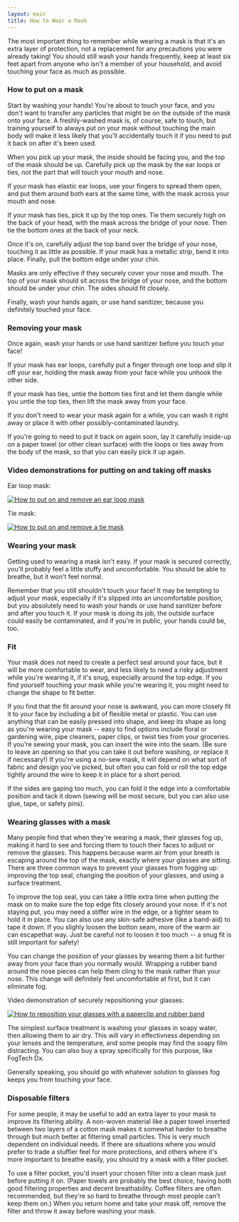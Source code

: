 ```yaml
---
layout: main
title: How to Wear a Mask
---
```


The most important thing to remember while wearing a mask is that it's an extra layer of protection, not a replacement for any precautions you were already taking!  You should still wash your hands frequently, keep at least six feet apart from anyone who isn't a member of your household, and avoid touching your face as much as possible.

### How to put on a mask

Start by washing your hands!  You're about to touch your face, and you don't want to transfer any particles that might be on the outside of the mask onto your face.  A freshly-washed mask is, of course, safe to touch, but training yourself to always put on your mask without touching the main body will make it less likely that you'll accidentally touch it if you need to put it back on after it's been used.

When you pick up your mask, the inside should be facing you, and the top of the mask should be up.  Carefully pick up the mask by the ear loops or ties, not the part that will touch your mouth and nose.

If your mask has elastic ear loops, use your fingers to spread them open, and put them around both ears at the same time, with the mask across your mouth and nose.

If your mask has ties, pick it up by the top ones.  Tie them securely high on the back of your head, with the mask across the bridge of your nose.  Then tie the bottom ones at the back of your neck.

Once it's on, carefully adjust the top band over the bridge of your nose, touching it as little as possible.  If your mask has a metallic strip, bend it into place.  Finally, pull the bottom edge under your chin.

Masks are only effective if they securely cover your nose and mouth.  The top of your mask should sit across the bridge of your nose, and the bottom should be under your chin.  The sides should fit closely.

Finally, wash your hands again, or use hand sanitizer, because you definitely touched your face.

### Removing your mask

Once again, wash your hands or use hand sanitizer before you touch your face!

If your mask has ear loops, carefully put a finger through one loop and slip it off your ear, holding the mask away from your face while you unhook the other side.

If your mask has ties, untie the bottom ties first and let them dangle while you untie the top ties, then lift the mask away from your face.

If you don't need to wear your mask again for a while, you can wash it right away or place it with other possibly-contaminated laundry.

If you're going to need to put it back on again soon, lay it carefully inside-up on a paper towel (or other clean surface) with the loops or ties away from the body of the mask, so that you can easily pick it up again.

### Video demonstrations for putting on and taking off masks

Ear loop mask:

[![How to put on and remove an ear loop mask](/images/don-doff-earloops.jpg)](https://www.youtube.com/watch?v=OABvzu9e-hw)

Tie mask:

[![How to put on and remove a tie mask](/images/don-doff-ties.jpg)](https://www.youtube.com/watch?v=jWnTCZWYOBw)

### Wearing your mask

Getting used to wearing a mask isn't easy.  If your mask is secured correctly, you'll probably feel a little stuffy and uncomfortable.  You should be able to breathe, but it won't feel normal.

Remember that you still shouldn't touch your face!  It may be tempting to adjust your mask, especially if it's slipped into an uncomfortable position, but you absolutely need to wash your hands or use hand sanitizer before and after you touch it.  If your mask is doing its job, the outside surface could easily be contaminated, and if you're in public, your hands could be, too.

### Fit

Your mask does not need to create a perfect seal around your face, but it will be more comfortable to wear, and less likely to need a risky adjustment while you're wearing it, if it's snug, especially around the top edge. If you find yourself touching your mask while you're wearing it, you might need to change the shape to fit better.

If you find that the fit around your nose is awkward, you can more closely fit it to your face by including a bit of flexible metal or plastic.  You can use anything that can be easily pressed into shape, and keep its shape as long as you're wearing your mask -- easy to find options include floral or gardening wire, pipe cleaners, paper clips, or twist ties from your groceries. If you're sewing your mask, you can insert the wire into the seam. (Be sure to leave an opening so that you can take it out before washing, or replace it if necessary!) If you're using a no-sew mask, it will depend on what sort of fabric and design you've picked, but often you can fold or roll the top edge tightly around the wire to keep it in place for a short period.

If the sides are gaping too much, you can fold it the edge into a comfortable position and tack it down (sewing will be most secure, but you can also use glue, tape, or safety pins).

### Wearing glasses with a mask

Many people find that when they're wearing a mask, their glasses fog up, making it hard to see and forcing them to touch their faces to adjust or remove the glasses. This happens because warm air from your breath is escaping around the top of the mask, exactly where your glasses are sitting. There are three common ways to prevent your glasses from fogging up: improving the top seal, changing the position of your glasses, and using a surface treatment.

To improve the top seal, you can take a little extra time when putting the mask on to make sure the top edge fits closely around your nose. If it's not staying put, you may need a stiffer wire in the edge, or a tighter seam to hold it in place. You can also use any skin-safe adhesive (like a band-aid) to tape it down. If you slighly loosen the botton seam, more of the warm air can escapethat way. Just be careful not to loosen it too much -- a snug fit is still important for safety!

You can change the position of your glasses by wearing them a bit further away from your face than you normally would. Wrapping a rubber band around the nose pieces can help them cling to the mask rather than your nose. This change will definitely feel uncomfortable at first, but it can eliminate fog.

Video demonstration of securely repositioning your glasses:

[![How to reposition your glasses with a paperclip and rubber band](/images/glasses-help.jpg)](https://www.youtube.com/watch?v=LlO4S2iRDD0)

The simplest surface treatment is washing your glasses in soapy water, then allowing them to air dry. This will vary in effectivness depending on your lenses and the temperature, and some people may find the soapy film distracting.  You can also buy a spray specifically for this purpose, like FogTech Dx.

Generally speaking, you should go with whatever solution to glasses fog keeps you from touching your face.

### Disposable filters

For some people, it may be useful to add an extra layer to your mask to improve its filtering ability. A non-woven material like a paper towel inserted between two layers of a cotton mask makes it somewhat harder to breathe through but much better at filtering small particles. This is very much dependent on individual needs. If there are situations where you would prefer to trade a stuffier feel for more protections, and others where it's more important to breathe easily, you should try a mask with a filter pocket.

To use a filter pocket, you'd insert your chosen filter into a clean mask just before putting it on. (Paper towels are probably the best choice, having both good filtering properties and decent breathability. Coffee filters are often recommended, but they're so hard to breathe through most people can't keep them on.) When you return home and take your mask off, remove the filter and throw it away before washing your mask.

